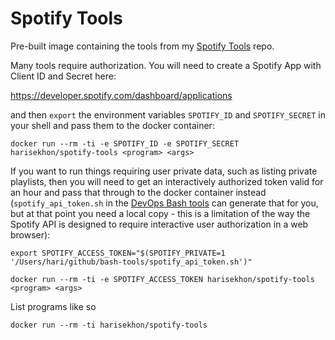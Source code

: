 Spotify Tools
=============

Pre-built image containing the tools from my [Spotify Tools](https://github.com/harisekhon/spotify-tools) repo.

Many tools require authorization. You will need to create a Spotify App with Client ID and Secret here:

https://developer.spotify.com/dashboard/applications

and then `export` the environment variables `SPOTIFY_ID` and `SPOTIFY_SECRET` in your shell and pass them to the docker container:

```
docker run --rm -ti -e SPOTIFY_ID -e SPOTIFY_SECRET harisekhon/spotify-tools <program> <args>
```

If you want to run things requiring user private data, such as listing private playlists, then you will need to get an interactively authorized token valid for an hour and pass that through to the docker container instead (`spotify_api_token.sh` in the [DevOps Bash tools](https://github.com/harisekhon/bash-tools) can generate that for you, but at that point you need a local copy - this is a limitation of the way the Spotify API is designed to require interactive user authorization in a web browser):

```
export SPOTIFY_ACCESS_TOKEN="$(SPOTIFY_PRIVATE=1 '/Users/hari/github/bash-tools/spotify_api_token.sh')"

docker run --rm -ti -e SPOTIFY_ACCESS_TOKEN harisekhon/spotify-tools <program> <args>
```

List programs like so
```
docker run --rm -ti harisekhon/spotify-tools
```
